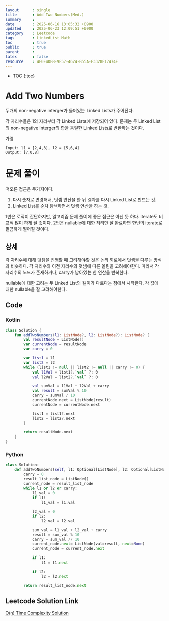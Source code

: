 ```yaml
---
layout      : single
title       : Add Two Numbers(Med.)
summary     : 
date        : 2025-06-16 13:05:32 +0900
updated     : 2025-06-23 12:09:51 +0900
category    : Leetcode
tags        : LinkedList Math
toc         : true
public      : true
parent      : 
latex       : false
resource    : 4F0E4DB8-9F57-4624-B55A-F3328F17474E
---
```

* TOC
{:toc}

# Add Two Numbers
두개의 non-negative interger가 들어있는 Linked Lists가 주어진다.

각 자리수들은 1의 자리부터 각 Linked Lists에 저장되어 있다.
문제는 두 Linked List의 non-negative interger의 합을 동일한 Linked Lists로 반환하는 것이다.

가령
```
Input: l1 = [2,4,3], l2 = [5,6,4]
Output: [7,0,8]
```


# 문제 풀이
떠오른 접근은 두가지이다. 
1. 다시 숫자로 변경해서, 덧셈 연산을 한 뒤 결과를 다시 Linked List로 만드는 것. 
2. Linked List를 순차 탐색하면서 덧셈 연산을 하는 것.  

1번은 로직이 간단하지만, 알고리즘 문제 풀이에 좋은 접근은 아닌 듯 하다. iterate도 비교적 많이 하게 될 것이다. 
2번은 nullable에 대한 처리만 잘 완료하면 한번의 iterate로 깔끔하게 떨어질 것이다.  

## 상세  
각 자리수에 대해 덧셈을 진행할 때 고려해야할 것은 논리 회로에서 덧셈을 다루는 방식과 비슷하다.
각 자리수와 이전 자리수의 덧셈에 따른 올림을 고려해야한다.
따라서 각 자리수의 노드가 존재하거나, carry가 남아있는 한 연산을 반복한다.

nullable에 대한 고려는 두 Linked List의 길이가 다르다는 점에서 시작한다.
각 값에 대한 nullable을 잘 고려해야한다.

## Code

### Kotlin
```kotlin
class Solution {
    fun addTwoNumbers(l1: ListNode?, l2: ListNode?): ListNode? {
        val resultNode = ListNode()
        var currentNode = resultNode
        var carry = 0

        var list1 = l1
        var list2 = l2
        while (list1 != null || list2 != null || carry != 0) {
            val l1Val = list1?.`val` ?: 0
            val l2Val = list2?.`val` ?: 0

            val sumVal = l1Val + l2Val + carry
            val result = sumVal % 10
            carry = sumVal / 10
            currentNode.next = ListNode(result)
            currentNode = currentNode.next

            list1 = list1?.next
            list2 = list2?.next
        }

        return resultNode.next
    }
}
```

### Python
```python
class Solution:
    def addTwoNumbers(self, l1: Optional[ListNode], l2: Optional[ListNode]) -> Optional[ListNode]:
        carry = 0
        result_list_node = ListNode()
        current_node = result_list_node
        while l1 or l2 or carry:
            l1_val = 0
            if l1:
                l1_val = l1.val

            l2_val = 0
            if l2:
                l2_val = l2.val

            sum_val = l1_val + l2_val + carry
            result = sum_val % 10
            carry = sum_val // 10
            current_node.next= ListNode(val=result, next=None)
            current_node = current_node.next

            if l1:
                l1 = l1.next

            if l2:
                l2 = l2.next

        return result_list_node.next
```

## Leetcode Solution Link
[O(n) Time Complexity Solution](https://leetcode.com/problems/add-two-numbers/solutions/6848503/on-time-complexity-solution-by-leeapple-lye2)
